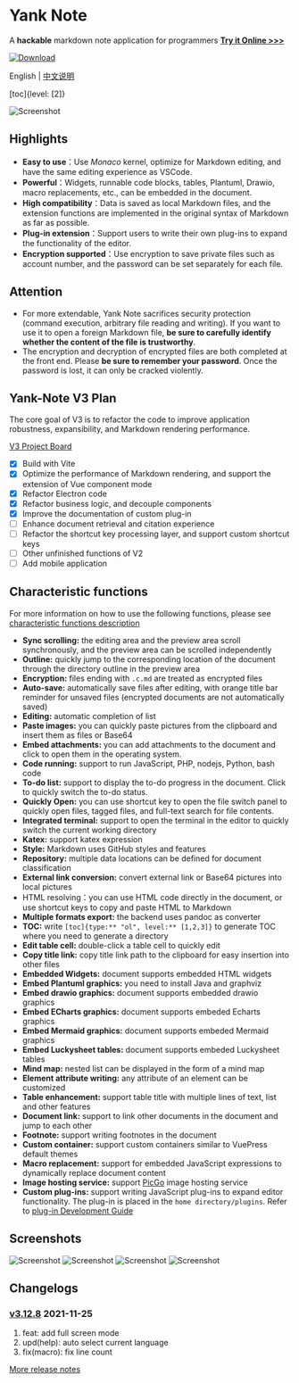 # Yank Note

A **hackable** markdown note application for programmers **[Try it Online >>>](https://yank-note.vercel.app/)**

[![Download](./help/mas_en.svg?.inline)](https://apps.apple.com/cn/app/yank-note/id1551528618)

English | [中文说明](./README_ZH-CN.md)

[toc]{level: [2]}

![Screenshot](./help/1.png)

## Highlights

- **Easy to use**：Use *Monaco* kernel, optimize for Markdown editing, and have the same editing experience as VSCode.
- **Powerful**：Widgets, runnable code blocks, tables, Plantuml, Drawio, macro replacements, etc., can be embedded in the document.
- **High compatibility**：Data is saved as local Markdown files, and the extension functions are implemented in the original syntax of Markdown as far as possible.
- **Plug-in extension**：Support users to write their own plug-ins to expand the functionality of the editor.
- **Encryption supported**：Use encryption to save private files such as account number, and the password can be set separately for each file.

## Attention

- For more extendable, Yank Note sacrifices security protection (command execution, arbitrary file reading and writing). If you want to use it to open a foreign Markdown file, **be sure to carefully identify whether the content of the file is trustworthy**.
- The encryption and decryption of encrypted files are both completed at the front end. Please **be sure to remember your password**. Once the password is lost, it can only be cracked violently.

## Yank-Note V3 Plan

The core goal of V3 is to refactor the code to improve application robustness, expansibility, and Markdown rendering performance.

[V3 Project Board](https://github.com/purocean/yn/projects/5)

- [x] Build with Vite
- [x] Optimize the performance of Markdown rendering, and support the extension of Vue component mode
- [x] Refactor Electron code
- [x] Refactor business logic, and decouple components
- [x] Improve the documentation of custom plug-in
- [ ] Enhance document retrieval and citation experience
- [ ] Refactor the shortcut key processing layer, and support custom shortcut keys
- [ ] Other unfinished functions of V2
- [ ] Add mobile application

## Characteristic functions

For more information on how to use the following functions, please see [characteristic functions description](./help/FEATURES.md)

- **Sync scrolling:** the editing area and the preview area scroll synchronously, and the preview area can be scrolled independently
- **Outline:** quickly jump to the corresponding location of the document through the directory outline in the preview area
- **Encryption:** files ending with `.c.md` are treated as encrypted files
- **Auto-save:** automatically save files after editing, with orange title bar reminder for unsaved files (encrypted documents are not automatically saved)
- **Editing:** automatic completion of list
- **Paste images:** you can quickly paste pictures from the clipboard and insert them as files or Base64
- **Embed attachments:** you can add attachments to the document and click to open them in the operating system.
- **Code running:** support to run JavaScript, PHP, nodejs, Python, bash code
- **To-do list:** support to display the to-do progress in the document. Click to quickly switch the to-do status.
- **Quickly Open:** you can use shortcut key to open the file switch panel to quickly open files, tagged files, and full-text search for file contents.
- **Integrated terminal:** support to open the terminal in the editor to quickly switch the current working directory
- **Katex:** support katex expression
- **Style:** Markdown uses GitHub styles and features
- **Repository:** multiple data locations can be defined for document classification
- **External link conversion:** convert external link or Base64 pictures into local pictures
- HTML resolving：you can use HTML code directly in the document, or use shortcut keys to copy and paste HTML to Markdown
- **Multiple formats export:** the backend uses pandoc as converter
- **TOC:** write `[toc]{type:** "ol", level:** [1,2,3]}` to generate TOC where you need to generate a directory
- **Edit table cell:** double-click a table cell to quickly edit
- **Copy title link:** copy title link path to the clipboard for easy insertion into other files
- **Embedded Widgets:** document supports embedded HTML widgets
- **Embed Plantuml graphics:** you need to install Java and graphviz
- **Embed drawio graphics:** document supports embedded drawio graphics
- **Embed ECharts graphics:** document supports embeded Echarts graphics
- **Embed Mermaid graphics:** document supports embeded Mermaid graphics
- **Embed Luckysheet tables:** document supports embeded Luckysheet tables
- **Mind map:** nested list can be displayed in the form of a mind map
- **Element attribute writing:** any attribute of an element can be customized
- **Table enhancement:** support table title with multiple lines of text, list and other features
- **Document link:** support to link other documents in the document and jump to each other
- **Footnote:** support writing footnotes in the document
- **Custom container:** support custom containers similar to VuePress default themes
- **Macro replacement:** support for embedded JavaScript expressions to dynamically replace document content
- **Image hosting service:** support [PicGo](https://picgo.github.io/PicGo-Doc/) image hosting service
- **Custom plug-ins:** support writing JavaScript plug-ins to expand editor functionality. The plug-in is placed in the `home directory/plugins`. Refer to [plug-in Development Guide](./help/PLUGIN.md)

## Screenshots

![Screenshot](./help/2.png)
![Screenshot](./help/3.png)
![Screenshot](./help/4.png)
![Screenshot](./help/5.png)

## Changelogs

### [v3.12.8](https://github.com/purocean/yn/releases/tag/v3.12.8) 2021-11-25
1. feat: add full screen mode
2. upd(help): auto select current language
3. fix(macro): fix line count

[More release notes](https://github.com/purocean/yn/releases)
